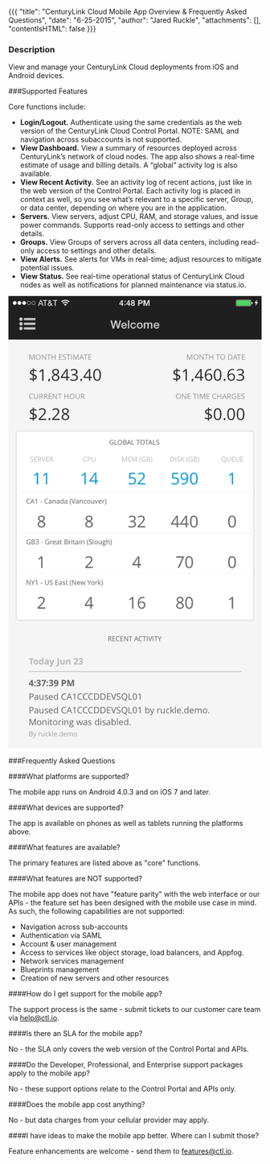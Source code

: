 {{{
  "title": "CenturyLink Cloud Mobile App Overview & Frequently Asked Questions",
  "date": "6-25-2015",
  "author": "Jared Ruckle",
  "attachments": [],
  "contentIsHTML": false
}}}

### Description

View and manage your CenturyLink Cloud deployments from iOS and Android devices.

###Supported Features

Core functions include:

* **Login/Logout.** Authenticate using the same credentials as the web version of the CenturyLink Cloud Control Portal. NOTE: SAML and navigation across subaccounts is not supported.
* **View Dashboard.** View a summary of resources deployed across CenturyLink’s network of cloud nodes. The app also shows a real-time estimate of usage and billing details. A “global” activity log is also available.
* **View Recent Activity.** See an activity log of recent actions, just like in the web version of the Control Portal. Each activity log is placed in context as well, so you see what’s relevant to a specific server, Group, or data center, depending on where you are in the application.
* **Servers.** View servers, adjust CPU, RAM, and storage values, and issue power commands. Supports read-only access to settings and other details.
* **Groups.** View Groups of servers across all data centers, including read-only access to settings and other details.
* **View Alerts.** See alerts for VMs in real-time; adjust resources to mitigate potential issues.
* **View Status.** See real-time operational status of CenturyLink Cloud nodes as well as notifications for planned maintenance via status.io.

![Mobile Control Dashboard](../images/mobile-dashboard.png/)

###Frequently Asked Questions

####What platforms are supported?

The mobile app runs on Android 4.0.3 and on iOS 7 and later.

####What devices are supported?

The app is available on phones as well as tablets running the platforms above.

####What features are available?  

The primary features are listed above as "core" functions.

####What features are NOT supported?

The mobile app does not have "feature parity" with the web interface or our APIs - the feature set has been designed with the mobile use case in mind. As such, the following capabilities are not supported:

* Navigation across sub-accounts
* Authentication via SAML
* Account & user management
* Access to services like object storage, load balancers, and Appfog.
* Network services management
* Blueprints management
* Creation of new servers and other resources

####How do I get support for the mobile app?

The support process is the same - submit tickets to our customer care team via [help@ctl.io](mailto:help@ctl.io).

####Is there an SLA for the mobile app?

No - the SLA only covers the web version of the Control Portal and APIs.

####Do the Developer, Professional, and Enterprise support packages apply to the mobile app?

No - these support options relate to the Control Portal and APIs only.

####Does the mobile app cost anything?

No - but data charges from your cellular provider may apply.

####I have ideas to make the mobile app better. Where can I submit those?

Feature enhancements are welcome - send them to [features@ctl.io](mailto:features@ctl.io).

